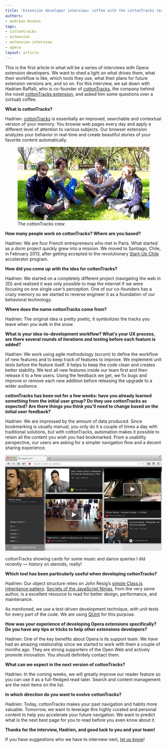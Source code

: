 ```yaml
---
title: 'Extension developer interview: coffee with the cottonTracks team'
authors:
- andreas-bovens
tags:
- cottontracks
- extension
- extension-interview
- opera
layout: article
---
```


This is the first article in what will be a series of interviews with Opera extension developers. We want to shed a light on what drives them, what their workflow is like, which tools they use, what their plans for future extension versions are, and so on. For this interview, we sat down with Hadrien Raffalli, who is co-founder of [cottonTracks][1], the company behind the novel [cottonTracks extension][2], and asked him some questions over a (virtual) coffee.

[1]: http://cottontracks.com
[2]: https://addons.opera.com/en/extensions/details/cottontracks/?display=en

**What is cottonTracks?**

Hadrien: [cottonTracks][3] is essentially an improved, searchable and contextual version of your memory. You browse web pages every day and apply a different level of attention to various subjects. Our browser extension analyzes your behavior in real-time and create beautiful stories of your favorite content automatically.

[3]: https://addons.opera.com/en/extensions/details/cottontracks/?display=en

<figure>
	<img src="/articles/extension-developer-interviews-cottontracks/team.jpg" alt="The cottonTracks crew">
	<figcaption markdown="span">The cottonTracks crew</figcaption>
</figure>

**How many people work on cottonTracks? Where are you based?**

Hadrien: We are four French entrepreneurs who met in Paris. What started as a dorm project quickly grew into a mission. We moved to Santiago, Chile, in February 2013, after getting accepted to the revolutionary [Start-Up Chile][5] accelerator program.

[5]: http://startupchile.org

**How did you come up with the idea for cottonTracks?**

Hadrien: We started on a completely different project (navigating the web in 3D) and realized it was only possible to map the internet if we were focusing on one single user’s perception. One of our co-founders has a crazy memory so we started to reverse engineer it as a foundation of our behavioral technology.

**Where does the name cottonTracks come from?**

Hadrien: The original idea is pretty poetic, it symbolizes the tracks you leave when you walk in the snow.

**What is your idea-to-development workflow? What’s your UX process, are there several rounds of iterations and testing before each feature is added?**

Hadrien: We work using agile methodology (scrum) to define the workflow of new features and to keep track of features to improve. We implement unit tests before the feature itself. It helps to keep the code clean and creates better stability. We test all new features inside our team first and then release it to a few users. Using the feedback we get, we fix bugs and improve or remove each new addition before releasing the upgrade to a wider audience.

**cottonTracks has been out for a few weeks: have you already learned something from the initial user group? Do they use cottonTracks as expected? Are there things you think you’ll need to change based on the initial user feedback?**

Hadrien: We are impressed by the amount of data produced. Since bookmarking is usually manual, you only do it a couple of times a day with traditional solutions, but with cottonTracks, automation makes it possible to retain all the content you wish you had bookmarked. From a usability perspective, our users are asking for a simpler navigation flow and a decent sharing experience.

![cottonTracks in action][6]

[6]: /articles/extension-developer-interviews-cottontracks/screenshot.jpg

cottonTracks showing cards for some music and dance queries I did recently — history on steroids, really!

**Which tool has been particularly useful when developing cottonTracks?**

Hadrien: Our object structure relies on John Resig’s [simple Class.js inheritance pattern][7]. [Secrets of the JavaScript Ninjas][8], from the very same author, is a excellent resource to read for better design, performance, and maintenance.

[7]: http://ejohn.org/blog/simple-javascript-inheritance/
[8]: http://www.amazon.com/gp/product/193398869X/

As mentioned, we use a test-driven development technique, with unit tests for every part of the code. We are using [QUnit][9] for this purpose.

[9]: http://qunitjs.com

**How was your experience of developing Opera extensions specifically? Do you have any tips or tricks to help other extensions developers?**

Hadrien: One of the key benefits about Opera is its support team. We have had an amazing relationship since we started to work with them a couple of months ago. They are strong supporters of the Open Web and actively promote innovation. You should definitely contact them.

**What can we expect in the next version of cottonTracks?**

Hadrien: In the coming weeks, we will greatly improve our reader feature so you can use it as a full-fledged read-later. Search and content management are the next items on the list.

**In which direction do you want to evolve cottonTracks?**

Hadrien: Today, cottonTracks makes your past navigation and habits more valuable. Tomorrow, we want to leverage this highly curated and personal content to help you accelerate your future navigation. We want to predict what is the next best page for you to read before you even know about it.

**Thanks for the interview, Hadrien, and good luck to you and your team!**

If you have suggestions who we have to interview next, [let us know][10]!

[10]: https://twitter.com/odevrel/